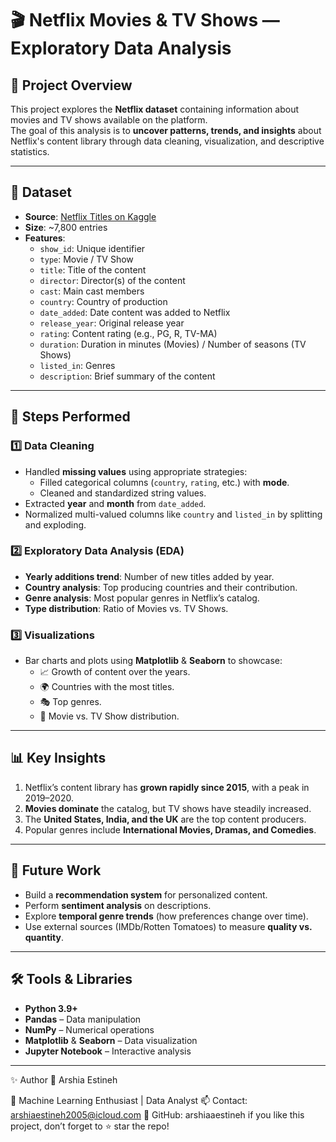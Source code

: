 # 🎬 Netflix Movies & TV Shows — Exploratory Data Analysis  

## 📌 Project Overview  
This project explores the **Netflix dataset** containing information about movies and TV shows available on the platform.  
The goal of this analysis is to **uncover patterns, trends, and insights** about Netflix's content library through data cleaning, visualization, and descriptive statistics.  

---

## 📂 Dataset  
- **Source**: [Netflix Titles on Kaggle](https://www.kaggle.com/shivamb/netflix-shows)  
- **Size**: ~7,800 entries  
- **Features**:  
  - `show_id`: Unique identifier  
  - `type`: Movie / TV Show  
  - `title`: Title of the content  
  - `director`: Director(s) of the content  
  - `cast`: Main cast members  
  - `country`: Country of production  
  - `date_added`: Date content was added to Netflix  
  - `release_year`: Original release year  
  - `rating`: Content rating (e.g., PG, R, TV-MA)  
  - `duration`: Duration in minutes (Movies) / Number of seasons (TV Shows)  
  - `listed_in`: Genres  
  - `description`: Brief summary of the content  

---

## 🔧 Steps Performed  

### 1️⃣ Data Cleaning  
- Handled **missing values** using appropriate strategies:  
  - Filled categorical columns (`country`, `rating`, etc.) with **mode**.  
  - Cleaned and standardized string values.  
- Extracted **year** and **month** from `date_added`.  
- Normalized multi-valued columns like `country` and `listed_in` by splitting and exploding.  

### 2️⃣ Exploratory Data Analysis (EDA)  
- **Yearly additions trend**: Number of new titles added by year.  
- **Country analysis**: Top producing countries and their contribution.  
- **Genre analysis**: Most popular genres in Netflix’s catalog.  
- **Type distribution**: Ratio of Movies vs. TV Shows.  

### 3️⃣ Visualizations  
- Bar charts and plots using **Matplotlib** & **Seaborn** to showcase:  
  - 📈 Growth of content over the years.  
  - 🌍 Countries with the most titles.  
  - 🎭 Top genres.  
  - 🎥 Movie vs. TV Show distribution.  

---

## 📊 Key Insights  
1. Netflix’s content library has **grown rapidly since 2015**, with a peak in 2019–2020.  
2. **Movies dominate** the catalog, but TV shows have steadily increased.  
3. The **United States, India, and the UK** are the top content producers.  
4. Popular genres include **International Movies, Dramas, and Comedies**.  

---

## 🔮 Future Work  
- Build a **recommendation system** for personalized content.  
- Perform **sentiment analysis** on descriptions.  
- Explore **temporal genre trends** (how preferences change over time).  
- Use external sources (IMDb/Rotten Tomatoes) to measure **quality vs. quantity**.  

---

## 🛠️ Tools & Libraries  
- **Python 3.9+**  
- **Pandas** – Data manipulation  
- **NumPy** – Numerical operations  
- **Matplotlib** & **Seaborn** – Data visualization  
- **Jupyter Notebook** – Interactive analysis  

---
✨ Author
👤 Arshia Estineh

📌 Machine Learning Enthusiast | Data Analyst
📫 Contact: arshiaestineh2005@icloud.com
🐙 GitHub: arshiaaestineh
if you like this project, don’t forget to ⭐ star the repo!